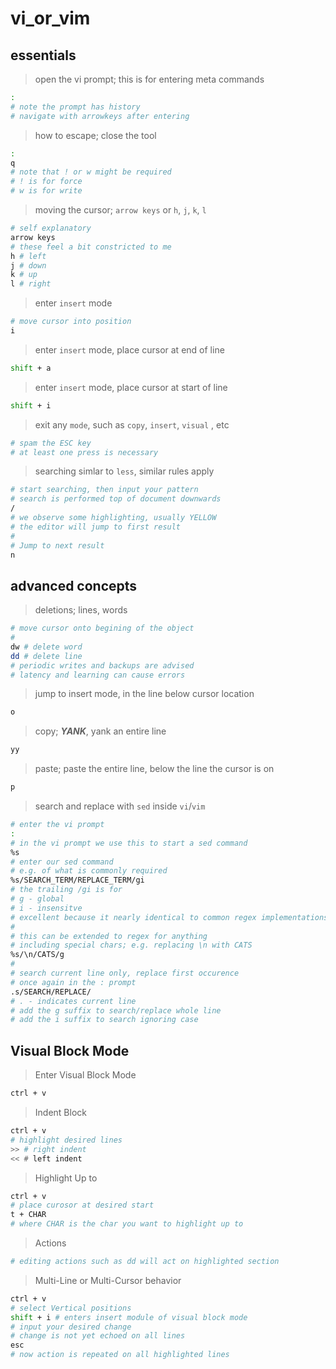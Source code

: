 # vi_or_vim

## essentials

> open the vi prompt; this is for entering meta commands
```bash
:
# note the prompt has history
# navigate with arrowkeys after entering
```


> how to escape; close the tool
```bash
:
q
# note that ! or w might be required
# ! is for force
# w is for write
```


> moving the cursor; `arrow keys` or `h`, `j`, `k`, `l`
```bash
# self explanatory
arrow keys
# these feel a bit constricted to me
h # left
j # down
k # up
l # right
```


> enter `insert` mode
```bash
# move cursor into position
i
```

> enter `insert` mode, place cursor at end of line
```bash
shift + a
```

> enter `insert` mode, place cursor at start of line
```bash
shift + i
```


> exit any `mode`, such as `copy`, `insert`, `visual` , etc
```bash
# spam the ESC key
# at least one press is necessary
```


> searching simlar to `less`, similar rules apply
```bash
# start searching, then input your pattern
# search is performed top of document downwards
/ 
# we observe some highlighting, usually YELLOW
# the editor will jump to first result
# 
# Jump to next result
n
```


## advanced concepts

> deletions; lines, words
```bash
# move cursor onto begining of the object
#
dw # delete word
dd # delete line
# periodic writes and backups are advised
# latency and learning can cause errors
```


> jump to insert mode, in the line below cursor location
```bash
o
```


> copy; ***YANK***, yank an entire line
```bash
yy
```


> paste; paste the entire line, below the line the cursor is on
```bash
p
```


> search and replace with `sed` inside `vi`/`vim`
```bash
# enter the vi prompt
:
# in the vi prompt we use this to start a sed command
%s
# enter our sed command
# e.g. of what is commonly required
%s/SEARCH_TERM/REPLACE_TERM/gi
# the trailing /gi is for 
# g - global
# i - insensitve
# excellent because it nearly identical to common regex implementations
#
# this can be extended to regex for anything
# including special chars; e.g. replacing \n with CATS
%s/\n/CATS/g
#
# search current line only, replace first occurence
# once again in the : prompt
.s/SEARCH/REPLACE/
# . - indicates current line
# add the g suffix to search/replace whole line
# add the i suffix to search ignoring case
``` 


## Visual Block Mode

> Enter Visual Block Mode
```bash
ctrl + v
```

> Indent Block
```bash
ctrl + v
# highlight desired lines
>> # right indent
<< # left indent
```

> Highlight Up to
```bash
ctrl + v
# place curosor at desired start
t + CHAR
# where CHAR is the char you want to highlight up to
```

> Actions
```bash
# editing actions such as dd will act on highlighted section
```

> Multi-Line or Multi-Cursor behavior
```bash
ctrl + v 
# select Vertical positions
shift + i # enters insert module of visual block mode
# input your desired change
# change is not yet echoed on all lines
esc
# now action is repeated on all highlighted lines
```







